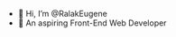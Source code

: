 - 👋 Hi, I’m @RalakEugene
- 🌱 An aspiring Front-End Web Developer 

<!---
RalakEugene/RalakEugene is a ✨ special ✨ repository because its `README.md` (this file) appears on your GitHub profile.
You can click the Preview link to take a look at your changes.
--->
